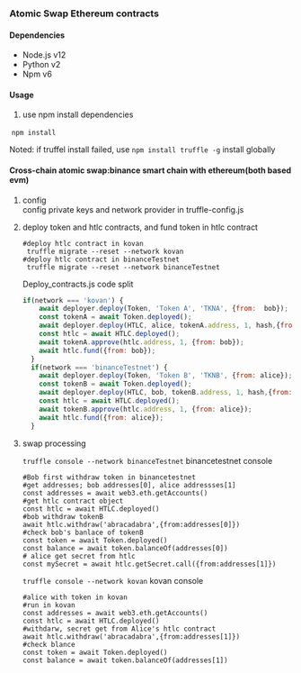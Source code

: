 ### Atomic Swap Ethereum contracts

#### Dependencies

- Node.js v12
- Python v2
- Npm v6

#### Usage

1. use npm install dependencies

​	`npm install` 

 Noted: if truffel install failed, use `npm install truffle -g`  install globally

#### Cross-chain atomic swap:binance smart chain with ethereum(both based evm)

1. config  
   config private keys and network provider in truffle-config.js 

2. deploy token and htlc contracts, and fund token in htlc contract 

   ```
   #deploy htlc contract in kovan 
    truffle migrate --reset --network kovan 
   #deploy htlc contract in binanceTestnet
    truffle migrate --reset --network binanceTestnet
   ```

   Deploy_contracts.js code split

   ```javascript
   if(network === 'kovan') {
       await deployer.deploy(Token, 'Token A', 'TKNA', {from:  bob});
       const tokenA = await Token.deployed();
       await deployer.deploy(HTLC, alice, tokenA.address, 1, hash,{from: bob});
       const htlc = await HTLC.deployed();
       await tokenA.approve(htlc.address, 1, {from: bob});
       await htlc.fund({from: bob});
     }
     if(network === 'binanceTestnet') {
       await deployer.deploy(Token, 'Token B', 'TKNB', {from: alice});
       const tokenB = await Token.deployed();
       await deployer.deploy(HTLC, bob, tokenB.address, 1, hash,{from: alice});
       const htlc = await HTLC.deployed();
       await tokenB.approve(htlc.address, 1, {from: alice});
       await htlc.fund({from: alice});
     }
   ```

   

3. swap processing

   `truffle console --network binanceTestnet`    binancetestnet console

   ```
   #Bob first withdraw token in binancetestnet
   #get addresses; bob addresses[0], alice addressses[1]
   const addresses = await web3.eth.getAccounts()
   #get htlc contract object
   const htlc = await HTLC.deployed()
   #bob withdraw tokenB
   await htlc.withdraw('abracadabra',{from:addresses[0]})
   #check bob's banlace of tokenB
   const token = await Token.deployed()
   const balance = await token.balanceOf(addresses[0])
   # alice get secret from htlc
   const mySecret = await htlc.getSecret.call({from:addresses[1]})
   ```

   `truffle console --network kovan`  kovan console

   ```
   #alice with token in kovan
   #run in kovan
   const addresses = await web3.eth.getAccounts()
   const htlc = await HTLC.deployed()
   #withdarw, secret get from Alice's htlc contract
   await htlc.withdraw('abracadabra',{from:addresses[1]})
   #check blance
   const token = await Token.deployed()
   const balance = await token.balanceOf(addresses[1])
   ```

   

